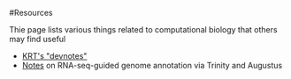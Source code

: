 #Resources

Thie page lists various things related to computational biology that others may find useful

* [KRT's "devnotes"](https://github.com/molpopgen/devnotes/wiki)
* [Notes](https://github.com/ThorntonLab/annotation_methods) on RNA-seq-guided genome annotation via Trinity and Augustus